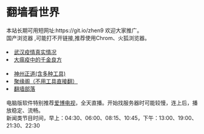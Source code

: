 # 翻墙看世界
<div>本站长期可用短网址:https://git.io/zhen9 欢迎大家推广。</div>
<div>国产浏览器 ,可能打不开链接,推荐使用Chrom、火狐浏览器。</div>
<div><BR></div>
 <li><font class="ws11"><a href="https://github.com/cbzs/fq/blob/master/README.md" title="" target="_blank">武汉疫情真实情况</a></font></li>
  <li><font class="ws11"><a href="https://github.com/zh99/fl9/wiki/%E5%A4%A7%E7%98%9F%E7%96%AB%E4%B8%AD%E7%9A%84%E5%8D%83%E9%87%91%E8%89%AF%E6%96%B9" title="" target="_blank">大瘟疫中的千金良方</a></font></li>
 <div><BR></div>
 <li><font class="ws11"><a href="https://github.com/cbzs/fq/blob/master/README.md" title="" target="_blank">神州正道(含多种工具)</a></font></li>

 <li><font class="ws11"><a href="https://github.com/jyg66/4/wiki" title="" target="_blank">聚缘阁（不用工具直接翻）</a></font></li  
<UL>  



    
<li><font class="ws11"><a href="https://github.com/osurf/osurf/blob/master/README.md" title="" target="_blank">翻墙部落</a></font></li>
<div><BR></div>
 <div>电脑版软件特别推荐<a href="https://raw.githubusercontent.com/osurf/zdy/master/iPPOTV.rar" title="" target="_blank">爱博电视</a></font></li>，全天直播。开始找服务器时可能较慢，连上后，播放稳定、流畅。</div> 
 <div>新闻类节目时间，早上：04:30、06:00、08:15、10:45，下午：13:00、19:00、21:30、22:30</div> 
 <div></div> 
